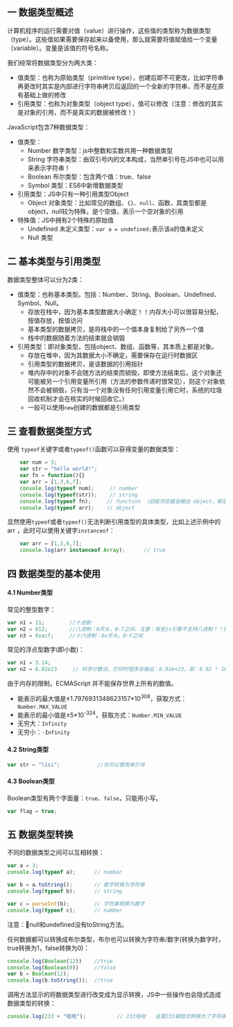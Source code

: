 ## 一 数据类型概述

计算机程序的运行需要对值（value）进行操作，这些值的类型称为数据类型（type）。这些值如果需要保存起来以备使用，那么就需要将值赋值给一个变量（variable）。变量是该值的符号名称。  

我们经常将数据类型分为两大类：
- 值类型：也称为原始类型（primitive type），创建后即不可更改，比如字符串再更改时其实是内部进行字符串拷贝后返回的一个全新的字符串，而不是在原有基础上做的修改
- 引用类型：也称为对象类型（object type），值可以修改（注意：修改的其实是对象的引用，而不是真实的数据被修改！）

JavaScript包含7种数据类型：
- 值类型：
  - Number 数字类型：js中整数和实数共用一种数据类型
  - String 字符串类型：由双引号内的文本构成，当然单引号在JS中也可以用来表示字符串！
  - Boolean 布尔类型：包含两个值：true、false
  - Symbol 类型：ES6中新增数据类型
- 引用类型：JS中只有一种引用类型Object
  - Object 对象类型：比如常见的数组、`{}`、`null`、函数，其类型都是object，null较为特殊，是个空值，表示一个空对象的引用
- 特殊值：JS中拥有2个特殊的原始值
  - Undefined 未定义类型：`var a = undefined;`表示该a的值未定义
  - Null 类型

## 二 基本类型与引用类型

数据类型整体可以分为2类：
- 值类型：也称基本类型。包括：Number、String、Boolean、Undefined、Symbol、Null。
  - 存放在栈中，因为基本类型数据大小确定！！内存大小可以很容易分配，按值存放，按值访问
  - 基本类型的数据拷贝，是将栈中的一个值本身复制给了另外一个值
  - 栈中的数据随着方法的结束就会销毁
- 引用类型：即对象类型，包括object、数组、函数等，其本质上都是对象。
  - 存放在堆中，因为其数据大小不确定，需要保存在运行时数据区
  - 引用类型的数据拷贝，是该数据的引用指针
  - 堆内存中的对象不会随方法的结束而销毁，即使方法结束后，这个对象还可能被另一个引用变量所引用（方法的参数传递时很常见），则这个对象依然不会被销毁，只有当一个对象没有任何引用变量引用它时，系统的垃圾回收机制才会在核实的时候回收它。）
  - 一般可以使用`new`创建的数据都是引用类型

## 三 查看数据类型方式

使用 `typeof`关键字或者`typeof()`函数可以获得变量的数据类型：
```js
    var num = 3;
    var str = "hello world!";
    var fn = function(){}
    var arr = [1,3,6,7];
    console.log(typeof num);     // number
    console.log(typeof(str));    // string
    console.log(typeof fn);     // function （旧版浏览器会输出 object，新版改为了function）
    console.log(typeof arr);    // object    
```

显然使用`typeof`或者`typeof()`无法判断引用类型的具体类型，比如上述示例中的 arr ，此时可以使用关键字`instanceof`：
```js
    var arr = [1,3,6,7];
    console.log(arr instanceof Array);      // true
```

## 四 数据类型的基本使用

#### 4.1 Number类型 

常见的整型数字：
```js
var n1 = 11;        //十进制
var n2 = 012;       //八进制：0开头，0-7之间，注意：有些js引擎不支持八进制！！在ES6的严格模式下，八进制也是被禁止的！
var n3 = 0xacf;     //十六进制：0x开头，0-F之间
```

常见的浮点型数字(即小数)：
```js
var n1 = 3.14;
var n2 = 6.02e23     // 科学计数法，打印时程序会输出：6.02e+23，即：6.02 * 10 的23次方
```

由于内存的限制，ECMAScript 并不能保存世界上所有的数值。
- 能表示的最大值是±1.7976931348623157*10<sup>308</sup>，获取方式：`Number.MAX_VALUE`
- 能表示的最小值是±5*10<sup>-324</sup>，获取方式：`Number.MIN_VALUE`
- 无穷大：`Infinity`
- 无穷小：`-Infinity`

#### 4.2 String类型

```js
var str = "lisi";            //也可以使用单引号
```

#### 4.3 Boolean类型

Boolean类型有两个字面量：`true`、`false`，只能用小写。
```js
var flag = true;
```

## 五 数据类型转换

不同的数据类型之间可以互相转换：
```js
var a = 3;                  
console.log(typeof a);      // number

var b = a.toString();       // 数字转换为字符串
console.log(typeof b);      // string

var c = parseInt(b);        // 字符串转换为数字
console.log(typeof c);      // number
```

注意：null和undefined没有toString方法。  

任何数据都可以转换成布尔类型，布尔也可以转换为字符串/数字(转换为数字时，true转换为1，false转换为0)：
```js
console.log(Boolean(12))    //true
console.log(Boolean(0))     //false
var b = Boolean(12);
console.log(b.toString());  //true
```

调用方法显示的将数据类型进行改变成为显示转换，JS中一些操作也会隐式造成数据类型的转换：
```js
console.log(233 + "哈哈");          // 233哈哈   这里233被隐式转换为了字符串
```
